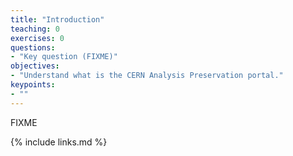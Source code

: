 ```yaml
---
title: "Introduction"
teaching: 0
exercises: 0
questions:
- "Key question (FIXME)"
objectives:
- "Understand what is the CERN Analysis Preservation portal."
keypoints:
- ""
---
```

FIXME

{% include links.md %}

